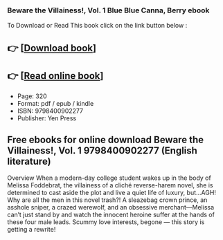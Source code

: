 ### Beware the Villainess!, Vol. 1 Blue Blue Canna, Berry ebook

To Download or Read This book click on the link button below :

## 👉  [**[Download book](http://filesbooks.info/download.php?group=book&from=github.com&id=719419&lnk=1079 "Download book")**]

## 👉  [**[Read online book](http://filesbooks.info/download.php?group=book&from=github.com&id=719419&lnk=1079 "Read online book")**]


* Page: 320
* Format: pdf / epub / kindle
* ISBN: 9798400902277
* Publisher: Yen Press



## Free ebooks for online download Beware the Villainess!, Vol. 1 9798400902277 (English literature)


Overview
When a modern-day college student wakes up in the body of Melissa Foddebrat, the villainess of a cliché reverse-harem novel, she is determined to cast aside the plot and live a quiet life of luxury, but…AGH! Why are all the men in this novel trash?! A sleazebag crown prince, an asshole sniper, a crazed werewolf, and an obsessive merchant—Melissa can’t just stand by and watch the innocent heroine suffer at the hands of these four male leads. Scummy love interests, begone — this story is getting a rewrite!



